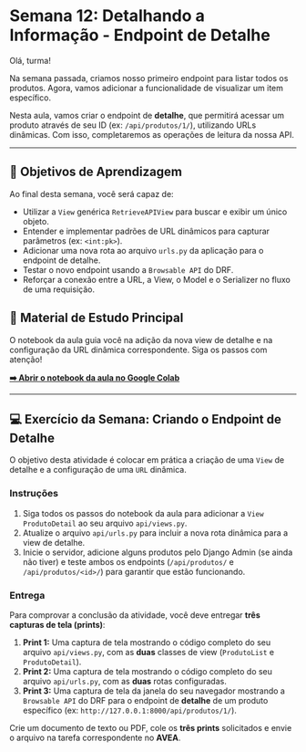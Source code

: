 # Semana 12: Detalhando a Informação - Endpoint de Detalhe

Olá, turma!

Na semana passada, criamos nosso primeiro endpoint para listar todos os produtos. Agora, vamos adicionar a funcionalidade de visualizar um item específico.

Nesta aula, vamos criar o endpoint de **detalhe**, que permitirá acessar um produto através de seu ID (ex: `/api/produtos/1/`), utilizando URLs dinâmicas. Com isso, completaremos as operações de leitura da nossa API.

---

## 🎯 Objetivos de Aprendizagem

Ao final desta semana, você será capaz de:

* Utilizar a `View` genérica `RetrieveAPIView` para buscar e exibir um único objeto.
* Entender e implementar padrões de URL dinâmicos para capturar parâmetros (ex: `<int:pk>`).
* Adicionar uma nova rota ao arquivo `urls.py` da aplicação para o endpoint de detalhe.
* Testar o novo endpoint usando a `Browsable API` do DRF.
* Reforçar a conexão entre a URL, a View, o Model e o Serializer no fluxo de uma requisição.

## 📖 Material de Estudo Principal

O notebook da aula guia você na adição da nova view de detalhe e na configuração da URL dinâmica correspondente. Siga os passos com atenção!

**[➡️ Abrir o notebook da aula no Google Colab](https://colab.research.google.com/github/delanohelio/tlp1/blob/main/conteudos/semana-12/aula_semana_12.ipynb)**

---

## 💻 Exercício da Semana: Criando o Endpoint de Detalhe

O objetivo desta atividade é colocar em prática a criação de uma `View` de detalhe e a configuração de uma `URL` dinâmica.

### Instruções

1.  Siga todos os passos do notebook da aula para adicionar a `View` `ProdutoDetail` ao seu arquivo `api/views.py`.
2.  Atualize o arquivo `api/urls.py` para incluir a nova rota dinâmica para a view de detalhe.
3.  Inicie o servidor, adicione alguns produtos pelo Django Admin (se ainda não tiver) e teste ambos os endpoints (`/api/produtos/` e `/api/produtos/<id>/`) para garantir que estão funcionando.

### Entrega

Para comprovar a conclusão da atividade, você deve entregar **três capturas de tela (prints)**:

1.  **Print 1:** Uma captura de tela mostrando o código completo do seu arquivo `api/views.py`, com as **duas** classes de view (`ProdutoList` e `ProdutoDetail`).
2.  **Print 2:** Uma captura de tela mostrando o código completo do seu arquivo `api/urls.py`, com as **duas** rotas configuradas.
3.  **Print 3:** Uma captura de tela da janela do seu navegador mostrando a `Browsable API` do DRF para o endpoint de **detalhe** de um produto específico (ex: `http://127.0.0.1:8000/api/produtos/1/`).

Crie um documento de texto ou PDF, cole os **três prints** solicitados e envie o arquivo na tarefa correspondente no **AVEA**.
